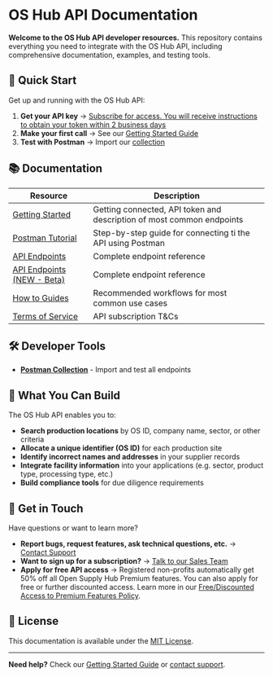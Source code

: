 # OS Hub API Documentation

**Welcome to the OS Hub API developer resources.** This repository contains everything you need to integrate with the OS Hub API, including comprehensive documentation, examples, and testing tools.

## 🚀 Quick Start

Get up and running with the OS Hub API:

1. **Get your API key** → [Subscribe for access. You will receive instructions to obtain your token within 2 business days](https://info.opensupplyhub.org/api)
2. **Make your first call** → See our [Getting Started Guide](https://info.opensupplyhub.org/resources/api-documentation)
3. **Test with Postman** → Import our [collection](TBD)

## 📚 Documentation

| Resource | Description |
|----------|-------------|
| [Getting Started](https://info.opensupplyhub.org/resources/api-documentation) | Getting connected, API token and description of most common endpoints |
| [Postman Tutorial](https://info.opensupplyhub.org/resources/how-to-use-os-hub-api) | Step-by-step guide for connecting ti the API using Postman |
| [API Endpoints](https://opensupplyhub.org/api/docs/) | Complete endpoint reference |
| [API Endpoints (NEW - Beta)](https://opensupplyhub.github.io/open-supply-hub-api-docs/) | Complete endpoint reference |
| [How to Guides](https://github.com/opensupplyhub/open-supply-hub-api-examples/tree/main/how_to) | Recommended workflows for most common use cases |
| [Terms of Service](https://info.opensupplyhub.org/resources/api-terms-of-service) | API subscription T&Cs |

## 🛠️ Developer Tools

- **[Postman Collection](postman/)** - Import and test all endpoints

## 🌟 What You Can Build

The OS Hub API enables you to:
- **Search production locations** by OS ID, company name, sector, or other criteria
- **Allocate a unique identifier (OS ID)** for each production site
- **Identify incorrect names and addresses** in your supplier records
- **Integrate facility information** into your applications (e.g. sector, product type, processing type, etc.)
- **Build compliance tools** for due diligence requirements

## 🤝 Get in Touch

Have questions or want to learn more?

- **Report bugs, request features, ask technical questions, etc.** → [Contact Support](https://info.opensupplyhub.org/contact-us)
- **Want to sign up for a subscription?** → [Talk to our Sales Team](https://share.hsforms.com/1eLsrTVNORKS2m0Wk1gWzlQbujql)
- **Apply for free API access** → Registered non-profits automatically get 50% off all Open Supply Hub Premium features. You can also apply for free or further discounted access. Learn more in our [Free/Discounted Access to Premium Features Policy](https://info.opensupplyhub.org/governance-policies).

## 📄 License

This documentation is available under the [MIT License](LICENSE).

---

**Need help?** Check our [Getting Started Guide](https://info.opensupplyhub.org/resources/api-documentation) or [contact support](mailto:support@opensupplyhub.org).





